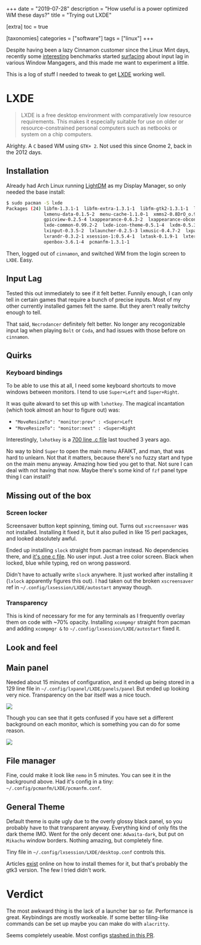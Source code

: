 +++
date = "2019-07-28"
description = "How useful is a power optimized WM these days?"
title = "Trying out LXDE"

[extra]
toc = true

[taxonomies]
categories = ["software"]
tags = ["linux"]
+++

Despite having been a lazy Cinnamon customer since the Linux Mint days, recently some [interesting](https://old.reddit.com/r/linux_gaming/comments/cii545/linux_input_lag_analysis_v26des_windows_10_1809/) benchmarks started [surfacing](https://www.reddit.com/r/linux_gaming/comments/c0ly6b/linux_input_lag_analysis7des_tested_windows/) about input lag in various Window Mangagers, and this made me want to experiment a little.

This is a log of stuff I needed to tweak to get [LXDE](https://wiki.archlinux.org/index.php/LXDE) working well.

<!--more-->

# LXDE
> LXDE is a free desktop environment with comparatively low resource requirements. This makes it especially suitable for use on older or resource-constrained personal computers such as netbooks or system on a chip computers.

Alrighty. A `C` based WM using `GTK+ 2`. Not used this since Gnome 2, back in the 2012 days.

## Installation
Already had Arch Linux running [LightDM](https://wiki.archlinux.org/index.php/LightDM) as my Display Manager, so only needed the base install:

```sh
$ sudo pacman -S lxde
Packages (24) libfm-1.3.1-1  libfm-extra-1.3.1-1  libfm-gtk2-1.3.1-1  libwnck-2.31.0-2
              lxmenu-data-0.1.5-2  menu-cache-1.1.0-1  xmms2-0.8DrO_o.949.gca15e830-18
              gpicview-0.2.5-4 lxappearance-0.6.3-2  lxappearance-obconf-0.2.3-2
              lxde-common-0.99.2-2  lxde-icon-theme-0.5.1-4  lxdm-0.5.3-6  lxhotkey-0.1.0-2
              lxinput-0.3.5-2  lxlauncher-0.2.5-3 lxmusic-0.4.7-2  lxpanel-0.10.0-1
              lxrandr-0.3.2-1 xsession-1:0.5.4-1  lxtask-0.1.9-1  lxterminal-0.3.2-1
              openbox-3.6.1-4  pcmanfm-1.3.1-1
```

Then, logged out of `cinnamon`, and switched WM from the login screen to `LXDE`. Easy.

## Input Lag
Tested this out immediately to see if it felt better. Funnily enough, I can only tell in certain games that require a bunch of precise inputs. Most of my other currently installed games felt the same. But they aren't really twitchy enough to tell.

That said, `Necrodancer` definitely felt better. No longer any recogonizable input lag when playing `Bolt` or `Coda`, and had issues with those before on `cinnamon`.

## Quirks
### Keyboard bindings
To be able to use this at all, I need some keyboard shortcuts to move windows between monitors. I tend to use `Super+Left` and `Super+Right`.

It was quite akward to set this up with `lxhotkey`. The magical incantation (which took almost an hour to figure out) was:

- `"MoveResizeTo": "monitor:prev" : <Super>Left`
- `"MoveResizeTo": "monitor:next" : <Super>Right`

Interestingly, `lxhotkey` is a [700 line .c file](https://github.com/lxde/lxhotkey/blob/master/src/lxhotkey.c) last touched 3 years ago.

No way to bind `Super` to open the main menu AFAIKT, and man, that was hard to unlearn. Not that it matters, because there's no fuzzy start and type on the main menu anyway. Amazing how tied you get to that. Not sure I can deal with not having that now. Maybe there's some kind of `fzf` panel type thing I can install?

## Missing out of the box
### Screen locker
Screensaver button kept spinning, timing out. Turns out `xscreensaver` was not installed. Installing it fixed it, but it also pulled in like 15 perl packages, and looked absolutely awful.

Ended up installing `slock` straight from pacman instead. No dependencies there, and [it's one c file](https://git.suckless.org/slock/file/slock.c.html). No user input. Just a tree color screen. Black when locked, blue while typing, red on wrong password.

Didn't have to actually write `slock` anywhere. It just worked after installing it (`lxlock` apparently figures this out). I had taken out the broken `xscreensaver` ref in `~/.config/lxsession/LXDE/autostart` anyway though.

### Transparency
This is kind of necessary for me for any terminals as I frequently overlay them on code with ~70% opacity. Installing `xcompmgr` straight from pacman and adding `xcompmgr &` to `~/.config/lxsession/LXDE/autostart` fixed it.

## Look and feel
## Main panel
Needed about 15 minutes of configuration, and it ended up being stored in a 129 line file in `~/.config/lxpanel/LXDE/panels/panel` But ended up looking very nice. Transparency on the bar itself was a nice touch.

![](/imgs/wms/lxde2-transparency.jpg)

Though you can see that it gets confused if you have set a different background on each monitor, which is something you can do for some reason.

![](/imgs/wms/lxde2-dual-bg.jpg)

## File manager
Fine, could make it look like `nemo` in 5 minutes. You can see it in the background above. Had it's config in a tiny: `~/.config/pcmanfm/LXDE/pcmanfm.conf`.

## General Theme
Default theme is quite ugly due to the overly glossy black panel, so you probably have to that transparent anyway. Everything kind of only fits the dark theme IMO. Went for the only decent one: `Adwaita-dark`, but put on `Mikachu` window borders. Nothing amazing, but completely fine.

Tiny file in `~/.config/lxsession/LXDE/desktop.conf` controls this.

Articles [exist](https://www.addictivetips.com/ubuntu-linux-tips/lxde-themes/) online on how to install themes for it, but that's probably the gtk3 version. The few I tried didn't work.

# Verdict
The most awkward thing is the lack of a launcher bar so far. Performance is great. Keybindings are mostly workeable. If some better tiling-like commands can be set up maybe you can make do with `alacritty`.

Seems completely useable. Most configs [stashed in this PR](https://github.com/clux/dotfiles/pull/31/files).
